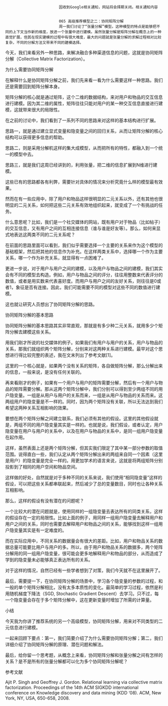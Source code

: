 
                            
                            因收到Google相关通知，网站将会择期关闭。相关通知内容
                            
                            
                            065 高级推荐模型之二：协同矩阵分解
                            周一我们讨论了“张量分解”模型。这种模型的特点是能够把不同的上下文当作新的维度，放进一个张量中进行建模。虽然张量分解是矩阵分解在概念上的一种直觉扩展，但其在现实建模的过程中有很大难度，最大的问题就是张量分解的求解过程相对比较复杂，不同的分解方法又带来不同的建模选择。

今天，我们来看另外一种思路，来解决融合多种渠道信息的问题，这就是协同矩阵分解（Collective Matrix Factorization）。

为什么需要协同矩阵分解

在解释什么是协同矩阵分解之前，我们先来看一看为什么需要这样一种思路。我们还是需要回到矩阵分解本身。

矩阵分解的核心就是通过矩阵，这个二维的数据结构，来对用户和物品的交互信息进行建模。因为其二维的属性，矩阵往往只能对用户的某一种交互信息直接进行建模，这就带来很大的局限性。

在之前的讨论中，我们看到了一系列不同的思路来对这样的基本结构进行扩展。

思路一，就是通过建立显式变量和隐变量之间的回归关系，从而让矩阵分解的核心结构可以获得更多信息的帮助。

思路二，则是采用分解机这样的集大成模型，从而把所有的特性，都融入到一个统一的模型中去。

思路三，就是我们这周已经讲到的，利用张量，把二维的信息扩展到N维进行建模。

这些已有的思路都各有利弊，需要针对具体的情况来分析究竟什么样的模型最有效果。

然而在有一些应用中，除了用户和物品这样很明显的二元关系以外，还有其他也很明显的二元关系，如何把这些二元关系有效地组织起来，就变成了一个有挑战的任务。

什么意思呢？比如，我们是一个社交媒体的网站，既有用户对于物品（比如帖子）的交互信息，又有用户之间的互相连接信息（谁与谁是好友等）。那么，如何来显式地表达这两类不同的二元关系呢？

在前面的思路里面可以看到，我们似乎需要选择一个主要的关系来作为这个模型的基础框架，然后把其他的信息作为补充。在这样两类关系中，选择哪一个作为主要关系，哪一个作为补充关系，就显得有一点困难了。

更进一步说，对于用户与用户之间的建模，以及用户与物品之间的建模，我们其实会有不同的模型去构造。例如，用户与物品之间的评分，往往用整数来代表评分的数值，或者是用实数来代表喜好度。而用户与用户之间的友好关系，则往往是0或者1，象征是否有连接。因此，我们可能需要不同的模型对这些不同的数值进行建模。

这也就让研究人员想出了协同矩阵分解的思路。

协同矩阵分解的基本思路

协同矩阵分解的基本思路其实非常直观，那就是有多少种二元关系，就用多少个矩阵分解去建模这些关系。

用我们刚才所说的社交媒体的例子。如果我们有用户与用户的关系，用户与物品的关系，那我们就组织两个矩阵分解，分别来对这两种关系进行建模。最早对这个思想进行得比较完整的表述，我在文末列出了参考文献[1]。

这里的一个核心就是，如果两个没有关系的矩阵，各自做矩阵分解，那么分解出来的信息，一般来说，是没有任何关联的。

再来看刚才的例子，如果有一个用户与用户的矩阵需要分解，然后有一个用户与物品的矩阵需要分解。那从这两个矩阵分解中，我们分别可以得到至少两组不同的用户隐变量。一组是从用户与用户的关系而来，一组是从用户与物品的关系而来。这两组用户的隐变量是不一样的。同时，因为两个矩阵没有关联，所以无法达到我们希望这两种关系互相影响的效果。

要想在两个矩阵分解之间建立联系，我们必须有其他的假设。这里的其他假设就是，两组不同的用户隐变量其实是一样的。也就是说，我们假设，或者认定，用户隐变量在用户与用户的关系中，以及在用户与物品的关系中，是同一组用户隐变量在起作用。

这样，虽然表面上还是两个矩阵分解，但其实我们限定了其中某一部分参数的取值范围。说得直白一些，我们认定从两个矩阵分解出来的两组来自同一个因素（这里是用户）的隐变量是完全一样的。用更加学术的语言来说，这就是将两组矩阵分别投影到了相同的用户空间和物品空间。

这样做的好处，自然就是对于多种不同的关系来说，我们使用“相同隐变量”这样的假设，可以把这些关系都串联起来，然后减少了总的变量数目，同时也让各种关系互相影响。

那么，这样的假设有没有潜在的问题呢？

一个比较大的潜在问题就是，使用同样的一组隐变量去表达所有的同类关系，这样的假设存在一定的局限性。比如上面的例子，用同样一组用户隐变量去解释用户和用户之间的关系，同时也需要去解释用户和物品之间的关系，能够找到这样一组用户隐变量其实是有一定难度的。

而在实际应用中，不同关系的数据量会有很大的差距。比如，用户和物品关系的数据总量可能要比用户与用户的多。所以，由于用户和物品关系的数据多，两个矩阵分解用的同一组用户隐变量，很可能会更多地解释用户和物品的部分，从而造成了学到的隐变量未必能够真正表达所有的关系。

对于这样的情况，自然已经有一些学者想到了对策，我们今天就不在这里展开了。

最后，需要提一下，在协同矩阵分解的场景中，学习各个隐变量的参数的过程，和一般的单个矩阵分解相比，没有太多本质性的变化。最简单的学习过程，依然是利用随机梯度下降法（SGD, Stochastic Gradient Descent）去学习。只不过，每一个隐变量会存在于多个矩阵分解中，这在更新变量时增加了所需的计算量。

小结

今天我为你讲了推荐系统的另一个高级模型，协同矩阵分解，用来对不同类型的二元信息进行建模。

一起来回顾下要点：第一，我们简要介绍了为什么需要协同矩阵分解；第二，我们详细介绍了协同矩阵分解的原理、潜在问题和解法。

最后，给你留一个思考题，从概念上来看，协同矩阵分解和张量分解之间有怎样的关系？是不是所有的张量分解都可以化为多个协同矩阵分解呢？

参考文献


Ajit P. Singh and Geoffrey J. Gordon. Relational learning via collective matrix factorization. Proceedings of the 14th ACM SIGKDD international conference on Knowledge discovery and data mining (KDD ‘08). ACM, New York, NY, USA, 650-658, 2008. 


                        
                        
                            